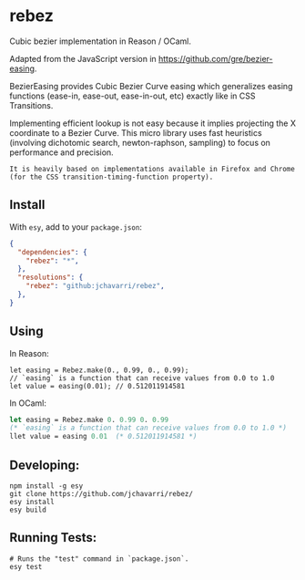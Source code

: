 # rebez

Cubic bezier implementation in Reason / OCaml.

Adapted from the JavaScript version in https://github.com/gre/bezier-easing.

BezierEasing provides Cubic Bezier Curve easing which generalizes easing functions (ease-in, ease-out, ease-in-out, etc) exactly like in CSS Transitions.

Implementing efficient lookup is not easy because it implies projecting the X coordinate to a Bezier Curve. This micro library uses fast heuristics (involving dichotomic search, newton-raphson, sampling) to focus on performance and precision.

    It is heavily based on implementations available in Firefox and Chrome (for the CSS transition-timing-function property).


## Install

With `esy`, add to your `package.json`:

```json
{
  "dependencies": {
    "rebez": "*",
  },
  "resolutions": {
    "rebez": "github:jchavarri/rebez",
  },
}
```

## Using

In Reason:

```reason
let easing = Rebez.make(0., 0.99, 0., 0.99);
// `easing` is a function that can receive values from 0.0 to 1.0
let value = easing(0.01); // 0.512011914581
```

In OCaml:

```ocaml
let easing = Rebez.make 0. 0.99 0. 0.99
(* `easing` is a function that can receive values from 0.0 to 1.0 *)
llet value = easing 0.01  (* 0.512011914581 *)
```

## Developing:

```
npm install -g esy
git clone https://github.com/jchavarri/rebez/
esy install
esy build
```

## Running Tests:

```
# Runs the "test" command in `package.json`.
esy test
```

